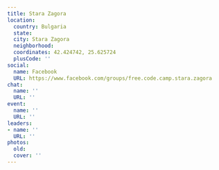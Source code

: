 ```yaml
---
title: Stara Zagora
location:
  country: Bulgaria
  state: 
  city: Stara Zagora
  neighborhood: 
  coordinates: 42.424742, 25.625724
  plusCode: ''
social:
  name: Facebook
  URL: https://www.facebook.com/groups/free.code.camp.stara.zagora
chat:
  name: ''
  URL: ''
event:
  name: ''
  URL: ''
leaders:
- name: ''
  URL: ''
photos:
  old: 
  cover: ''
---
```

